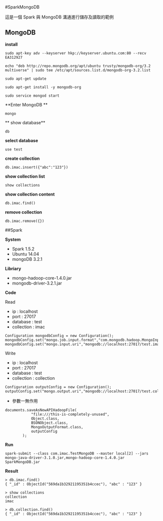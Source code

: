 #SparkMongoDB

這是一個 Spark 與 MongoDB 溝通進行儲存及讀取的範例


## MongoDB

**install**

```
sudo apt-key adv --keyserver hkp://keyserver.ubuntu.com:80 --recv EA312927

echo "deb http://repo.mongodb.org/apt/ubuntu trusty/mongodb-org/3.2 multiverse" | sudo tee /etc/apt/sources.list.d/mongodb-org-3.2.list

sudo apt-get update

sudo apt-get install -y mongodb-org

sudo service mongod start
```

**Enter MongoDB **

```
mongo
```

** show database**
```
db
```

**select database**

```
use test

```



**create collection**

```
db.imac.insert({"abc":"123"})
```

**show collection list**
```
show collections

```

**show collection content**
```
db.imac.find()

```

**remove collection**
```
db.imac.remove({})

```


##Spark

**System**

* Spark 1.5.2
* Ubuntu 14.04
* mongoDB 3.2.1

**Libriary**

* mongo-hadoop-core-1.4.0.jar
* mongodb-driver-3.2.1.jar


**Code**

Read

* ip : localhost
* port : 27017
* database : test
* collection : imac


```
Configuration mongodbConfig = new Configuration();
mongodbConfig.set("mongo.job.input.format","com.mongodb.hadoop.MongoInputFormat");
mongodbConfig.set("mongo.input.uri","mongodb://localhost:27017/test.imac");
```


Write

* ip : localhost
* port : 27017
* database : test
* collection : collection

```
Configuration outputConfig = new Configuration();
outputConfig.set("mongo.output.uri","mongodb://localhost:27017/test.collection");

```

* 參數一無作用

```
documents.saveAsNewAPIHadoopFile(
    	    "file:///this-is-completely-unused",
    	    Object.class,
    	    BSONObject.class,
    	    MongoOutputFormat.class,
    	    outputConfig
    	);
```

**Run**

```
spark-submit --class com.imac.TestMongoDB --master local[2] --jars mongo-java-driver-3.1.0.jar,mongo-hadoop-core-1.4.0.jar SparkMongoDB.jar

```

**Result**

```
> db.imac.find()
{ "_id" : ObjectId("569da1b32921195351b4ccec"), "abc" : "123" }

```

```
> show collections
collection
imac
```

```
> db.collection.find()
{ "_id" : ObjectId("569da1b32921195351b4ccec"), "abc" : "123" }

```
